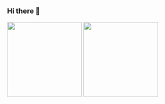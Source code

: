 ### Hi there 👋

<!--
**maufernandezdev/maufernandezdev** is a ✨ _special_ ✨ repository because its `README.md` (this file) appears on your GitHub profile.

Here are some ideas to get you started:

- 🔭 I’m currently working on ...
- 🌱 I’m currently learning ...
- 👯 I’m looking to collaborate on ...
- 🤔 I’m looking for help with ...
- 💬 Ask me about ...
- 📫 How to reach me: ...
- 😄 Pronouns: ...
- ⚡ Fun fact: ...
-->
<img height="175em" src="https://github-readme-stats.vercel.app/api?username=maufernandezdev&show_icons=true&theme=radical&include_all_commits=true&count_private=true"/>
<img height="175em" src="https://github-readme-stats.vercel.app/api/top-langs/?username=maufernandezdev&layout=compact&langs_count=7&theme=radical"/>
